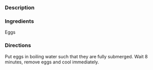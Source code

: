 ### Description

### Ingredients
Eggs

### Directions
Put eggs in boiling water such that they are fully submerged.  Wait 8 minutes, remove eggs and cool immediately.
